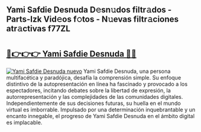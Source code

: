## Yami Safdie Desnuda D𝚎sn𝚞dos filtr𝚊dos - Parts-Izk Vid𝚎os f𝚘tos - N𝚞evas filtr𝚊ciones atr𝚊ctivas f77ZL

# <h2><a href="http://mb6qo5.tromn.icu/?c=Yami+Safdie+Desnuda">🔗👉👉👉 Yami Safdie Desnuda 🔗🔗</a></h2>

[![Yami Safdie Desnuda nuevo](https://i.imgur.com/pEAQMta.gif)](http://mb6qo5.tromn.icu/?c=Yami+Safdie+Desnuda)
Yami Safdie Desnuda, una persona multifacética y paradójica, desafía la comprensión simple. Su enfoque distintivo de la autopresentación en línea ha fascinado y provocado a los espectadores, incitando debates sobre la libertad de expresión, la autorrepresentación y las complejidades de las comunidades digitales. Independientemente de sus decisiones futuras, su huella en el mundo virtual es imborrable. Impulsado por una determinación inquebrantable y un encanto innegable, el progreso de Yami Safdie Desnuda en el ámbito digital es implacable.
